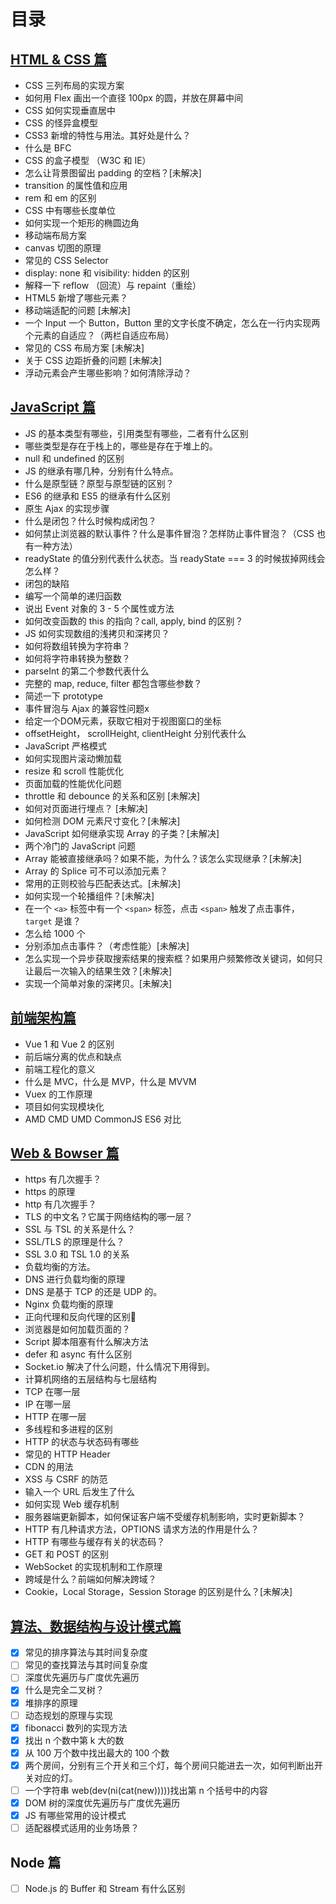 # 目录

## [HTML & CSS 篇](/css-pian.md)

* CSS 三列布局的实现方案
* 如何用 Flex 画出一个直径 100px 的圆，并放在屏幕中间
* CSS 如何实现垂直居中
* CSS 的怪异盒模型
* CSS3 新增的特性与用法。其好处是什么？
* 什么是 BFC
* CSS 的盒子模型 （W3C 和 IE）
* 怎么让背景图留出 padding 的空档？[未解决]
* transition 的属性值和应用
* rem 和 em 的区别
* CSS 中有哪些长度单位
* 如何实现一个矩形的椭圆边角
* 移动端布局方案
* canvas 切图的原理
* 常见的 CSS Selector
* display: none 和 visibility: hidden 的区别
* 解释一下 reflow （回流）与 repaint（重绘）
* HTML5 新增了哪些元素？
* 移动端适配的问题 \[未解决\]
* 一个 Input 一个 Button，Button 里的文字长度不确定，怎么在一行内实现两个元素的自适应？（两栏自适应布局）
* 常见的 CSS 布局方案 \[未解决\]
* 关于 CSS 边距折叠的问题 \[未解决\]
* 浮动元素会产生哪些影响？如何清除浮动？

## [JavaScript 篇](/javascript-pian.md)

* JS 的基本类型有哪些，引用类型有哪些，二者有什么区别
* 哪些类型是存在于栈上的，哪些是存在于堆上的。
* null 和 undefined 的区别
* JS 的继承有哪几种，分别有什么特点。
* 什么是原型链？原型与原型链的区别？
* ES6 的继承和 ES5 的继承有什么区别
* 原生 Ajax 的实现步骤
* 什么是闭包？什么时候构成闭包？
* 如何禁止浏览器的默认事件？什么是事件冒泡？怎样防止事件冒泡？（CSS 也有一种方法）
* readyState 的值分别代表什么状态。当 readyState === 3 的时候拔掉网线会怎么样？
* 闭包的缺陷
* 编写一个简单的递归函数
* 说出 Event 对象的 3 - 5 个属性或方法
* 如何改变函数的 this 的指向？call, apply, bind 的区别？
* JS 如何实现数组的浅拷贝和深拷贝？
* 如何将数组转换为字符串？
* 如何将字符串转换为整数？
* parseInt 的第二个参数代表什么
* 完整的 map, reduce, filter 都包含哪些参数？
* 简述一下 prototype
* 事件冒泡与 Ajax 的兼容性问题x
* 给定一个DOM元素，获取它相对于视图窗口的坐标
* offsetHeight， scrollHeight, clientHeight 分别代表什么
* JavaScript 严格模式
* 如何实现图片滚动懒加载
* resize 和 scroll 性能优化
* 页面加载的性能优化问题
* throttle 和 debounce 的关系和区别 \[未解决\]
* 如何对页面进行埋点？ \[未解决\]
* 如何检测 DOM 元素尺寸变化？\[未解决\]
* JavaScript 如何继承实现 Array 的子类？\[未解决\]
* 两个冷门的 JavaScript 问题
* Array 能被直接继承吗？如果不能，为什么？该怎么实现继承？\[未解决\]
* Array 的 Splice 可不可以添加元素？
* 常用的正则校验与匹配表达式。\[未解决\]
* 如何实现一个轮播组件？\[未解决\]
* 在一个 `<a>` 标签中有一个 `<span>` 标签，点击 `<span>` 触发了点击事件，`target` 是谁？
* 怎么给 1000 个 <li> 分别添加点击事件？（考虑性能）\[未解决\]
* 怎么实现一个异步获取搜索结果的搜索框？如果用户频繁修改关键词，如何只让最后一次输入的结果生效？\[未解决\]
* 实现一个简单对象的深拷贝。\[未解决\]

## [前端架构篇](/qian-duan-jia-gou-pian.md)

* Vue 1 和 Vue 2 的区别
* 前后端分离的优点和缺点
* 前端工程化的意义
* 什么是 MVC，什么是 MVP，什么是 MVVM
* Vuex 的工作原理
* 项目如何实现模块化
* AMD CMD UMD CommonJS ES6 对比

## [Web & Bowser 篇](/web-and-bowser-pian.md)

* https 有几次握手？
* https 的原理
* http 有几次握手？
* TLS 的中文名？它属于网络结构的哪一层？
* SSL 与 TSL 的关系是什么？
* SSL/TLS 的原理是什么？
* SSL 3.0 和 TSL 1.0 的关系
* 负载均衡的方法。
* DNS 进行负载均衡的原理
* DNS 是基于 TCP 的还是 UDP 的。
* Nginx 负载均衡的原理
* 正向代理和反向代理的区别
* 浏览器是如何加载页面的？
* Script 脚本阻塞有什么解决方法
* defer 和 async 有什么区别
* Socket.io 解决了什么问题，什么情况下用得到。
* 计算机网络的五层结构与七层结构
* TCP 在哪一层
* IP 在哪一层
* HTTP 在哪一层
* 多线程和多进程的区别
* HTTP 的状态与状态码有哪些
* 常见的 HTTP Header
* CDN 的用法
* XSS 与 CSRF 的防范
* 输入一个 URL 后发生了什么
* 如何实现 Web 缓存机制
* 服务器端更新脚本，如何保证客户端不受缓存机制影响，实时更新脚本？
* HTTP 有几种请求方法，OPTIONS 请求方法的作用是什么？
* HTTP 有哪些与缓存有关的状态码？
* GET 和 POST 的区别
* WebSocket 的实现机制和工作原理
* 跨域是什么？前端如何解决跨域？
* Cookie，Local Storage，Session Storage 的区别是什么？\[未解决\]

## [算法、数据结构与设计模式篇](/suan-fa-3001-shu-ju-jie-gou-yu-she-ji-mo-shi-pian.md)

* [x] 常见的排序算法与其时间复杂度
* [ ] 常见的查找算法与其时间复杂度
* [ ] 深度优先遍历与广度优先遍历
* [x] 什么是完全二叉树？
* [x] 堆排序的原理
* [ ] 动态规划的原理与实现
* [x] fibonacci 数列的实现方法
* [x] 找出 n 个数中第 k 大的数
* [x] 从 100 万个数中找出最大的 100 个数
* [x] 两个房间，分别有三个开关和三个灯，每个房间只能进去一次，如何判断出开关对应的灯。
* [ ] 一个字符串 web\(dev\(ni\(cat\(new\)\)\)\)\)找出第 n 个括号中的内容
* [x] DOM 树的深度优先遍历与广度优先遍历
* [x] JS 有哪些常用的设计模式
* [ ] 适配器模式适用的业务场景？

## Node 篇

* [ ] Node.js 的 Buffer 和 Stream 有什么区别



